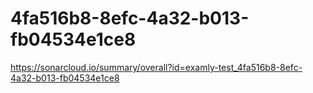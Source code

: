 # 4fa516b8-8efc-4a32-b013-fb04534e1ce8
https://sonarcloud.io/summary/overall?id=examly-test_4fa516b8-8efc-4a32-b013-fb04534e1ce8
